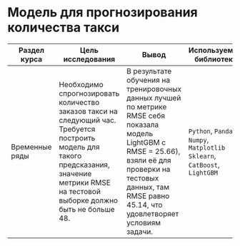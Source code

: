 # Модель для прогнозирования количества такси

Раздел курса| Цель исследования | Вывод | Используемые библиотеки
------------- |------------------|---------------- | -----------------------
Временные ряды |Необходимо спрогнозировать количество заказов такси на следующий час. Требуется построить модель для такого предсказания, значение метрики RMSE на тестовой выборке должно быть не больше 48. | В результате обучения на тренировочных данных лучшей по метрике RMSE себя показала модель LightGBM с RMSE = 25.66), взяли её для проверки на тестовых данных, там RMSE равно 45.14, что удовлетворяет условиям задачи. | `Python`, `Pandas`, `Numpy`, `Matplotlib` `Sklearn`, `CatBoost`, `LightGBM`
